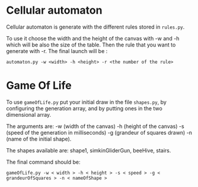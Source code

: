 # Cellular automaton

Cellular automaton is generate with the different rules stored in ```rules.py```.

To use it choose the width and the height of the canvas with -w and -h which will be also the size of the table.
Then the rule that you want to generate with -r.
The final launch will be :
```
automaton.py -w <width> -h <height> -r <the number of the rule>
```

# Game Of Life

To use ```gameOfLife.py``` put your initial draw in the file ```shapes.py```, by configuring the generation array, and by putting ones in the two dimensional array.

The arguments are: -w (width of the canvas) -h (height of the canvas) -s (speed of the generation in milliseconds) -g (grandeur of squares drawn) -n (name of the initial shape).

The shapes available are: shape1, simkinGliderGun, beeHive, stairs.

The final command should be:
```
gameOfLife.py -w < width > -h < height > -s < speed > -g < grandeurOfSquares > -n < nameOfShape >
``` 